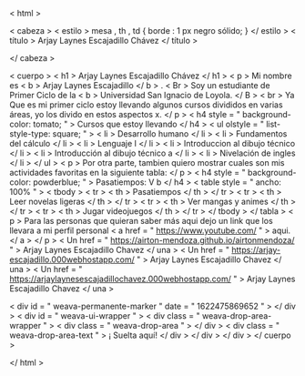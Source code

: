 < html >

< cabeza >
  < estilo >
    mesa ,
    th ,
    td {
      borde :  1 px negro sólido;
    }
  </ estilo >
  < título > Arjay Laynes Escajadillo Chávez </ título >
  
</ cabeza >

< cuerpo >
  < h1 > Arjay Laynes Escajadillo Chávez </ h1 >
  < p > Mi nombre es < b > Arjay Laynes Escajadillo </ b > .
    < Br > Soy un estudiante de Primer Ciclo de la < b > Universidad San Ignacio de Loyola. </ B > < br > Ya Que es mi primer ciclo
    estoy llevando algunos cursos divididos en varias áreas, yo los divido en estos aspectos x.
  </ p >
  < h4  style = " background-color: tomato; " > Cursos que estoy llevando </ h4 >
  < ul  olstyle = " list-style-type: square; " >
    < li > Desarrollo humano </ li >
    < li > Fundamentos del cálculo </ li >
    < li > Lenguaje I </ li >
    < li > Introduccion al dibujo técnico </ li >
    < li > Introducción al dibujo técnico a </ li >
    < li > Nivelación de ingles </ li >
  </ ul >
  < p > Por otra parte, tambien quiero mostrar cuales son mis actividades favoritas en la siguiente tabla: </ p >
  < h4  style = " background-color: powderblue; " > Pasatiempos: V b </ h4 >
  < table  style = " ancho: 100% " >
    < tbody >
      < tr >
        < th > Pasatiempos </ th >
      </ tr >
      < tr >
        < th > Leer novelas ligeras </ th >
      </ tr >
      < tr >
        < th > Ver mangas y animes </ th >
      </ tr >
      < tr >
        < th > Jugar videojuegos </ th >
      </ tr >
    </ tbody >
  </ tabla >
  < p > Para las personas que quieran saber más aqui dejo un link que los llevara a mi perfil personal < a
      href = " https://www.youtube.com/ " > aqui. </ a > </ p >
  < Un  href = " https://airton-mendoza.github.io/airtonmendoza/ " > Arjay Laynes Escajadillo Chavez </ una >
  < Un  href = " https://arjay-escajadillo.000webhostapp.com/ " > Arjay Laynes Escajadillo Chavez </ una >
  < Un  href = " https://arjaylaynesescajadillochavez.000webhostapp.com/ " > Arjay Laynes Escajadillo Chavez </ una >
  

  < div  id = " weava-permanente-marker " date = " 1622475869652 " > </ div >
  < div  id = " weava-ui-wrapper " >
    < div  class = " weava-drop-area-wrapper " >
      < div  class = " weava-drop-area " > </ div >
      < div  class = " weava-drop-area-text " > ¡ Suelta aquí! </ div >
    </ div >
  </ div >
</ cuerpo >

</ html >

